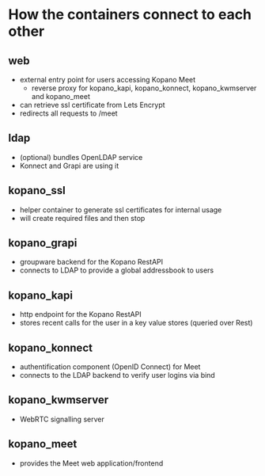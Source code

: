 # How the containers connect to each other

## web

- external entry point for users accessing Kopano Meet
    - reverse proxy for kopano_kapi, kopano_konnect, kopano_kwmserver and kopano_meet 
- can retrieve ssl certificate from Lets Encrypt
- redirects all requests to /meet

## ldap

- (optional) bundles OpenLDAP service
- Konnect and Grapi are using it

## kopano_ssl

- helper container to generate ssl certificates for internal usage
- will create required files and then stop

## kopano_grapi

- groupware backend for the Kopano RestAPI
- connects to LDAP to provide a global addressbook to users

## kopano_kapi

- http endpoint for the Kopano RestAPI
- stores recent calls for the user in a key value stores (queried over Rest)

## kopano_konnect

- authentification component (OpenID Connect) for Meet
- connects to the LDAP backend to verify user logins via bind

## kopano_kwmserver

- WebRTC signalling server

## kopano_meet

- provides the Meet web application/frontend